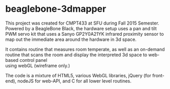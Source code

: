 # beaglebone-3dmapper

This project was created for CMPT433 at SFU during Fall 2015 Semester. Powered by a BeagleBone Black, the hardware setup uses a pan and tilt PWM servo kit that uses a Sanyo GP2Y0A21YK infrared
proximity sensor to map out the immediate area around the hardware in 3d space.

It contains routine that measures room temperate, as well as an on-demand routine that scans the room and display the interpreted 3d space to web-based control panel  
using webGL (wireframe only.)

The code is a mixture of HTML5, various WebGL libraries, jQuery (for front-end), nodeJS for web-API, and C for all lower level routines.